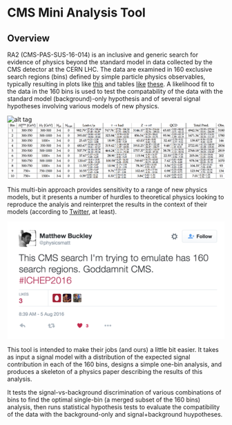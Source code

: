 # CMS Mini Analysis Tool

## Overview

RA2 (CMS-PAS-SUS-16-014) is an inclusive and generic search for evidence of physics beyond the standard model in data collected by the CMS detector at the CERN LHC. The data are examined in 160 exclusive search regions (bins) defined by simple particle physics observables, typically resulting in plots like [this](http://cms-results.web.cern.ch/cms-results/public-results/preliminary-results/SUS-16-014/CMS-PAS-SUS-16-014_Figure_006.pdf) and tables [like](http://cms-results.web.cern.ch/cms-results/public-results/preliminary-results/SUS-16-014/CMS-PAS-SUS-16-014_Table-aux_001.pdf) [these](http://cms-results.web.cern.ch/cms-results/public-results/preliminary-results/SUS-16-014/CMS-PAS-SUS-16-014_Table-aux_004.pdf). A likelihood fit to the data in the 160 bins is used to test the compatability of the data with the standard model (background)-only hypothesis and of several signal hypotheses involving various models of new physics. 

![alt tag](http://cms-results.web.cern.ch/cms-results/public-results/preliminary-results/SUS-16-014/CMS-PAS-SUS-16-014_Figure_006.png)
![alt_tag](./extras/table_ex.png)

This multi-bin approach provides sensitivity to a range of new physics models, but it presents a number of hurdles to theoretical physics looking to reproduce the analyis and reinterpret the results in the context of their models (according to [Twitter](https://twitter.com/physicsmatt/status/761587454247833600), at least). 

![alt_tag](./extras/tweet.png)

This tool is intended to make their jobs (and ours) a little bit easier. It takes as input a signal model with a distribution of the expected signal contribution in each of the 160 bins, designs a simple one-bin analysis, and produces a skeleton of a physics paper describing the results of this analysis.

It tests the signal-vs-background discrimination of various combinations of bins to find the optimal single-bin (a merged subset of the 160 bins) analysis, then runs statistical hypothesis tests to evaluate the compatibility of the data with the background-only and signal+background huypotheses.

